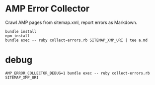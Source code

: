 # AMP Error Collector

Crawl AMP pages from sitemap.xml, report errors as Markdown.

```
bundle install
npm install
bundle exec -- ruby collect-errors.rb SITEMAP_XMP_URI | tee a.md
```

# debug

```
AMP_ERROR_COLLECTOR_DEBUG=1 bundle exec -- ruby collect-errors.rb SITEMAP_XMP_URI
```

